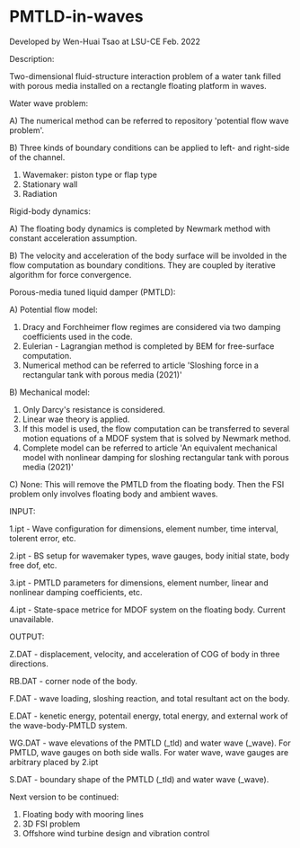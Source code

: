 # PMTLD-in-waves

Developed by Wen-Huai Tsao at LSU-CE Feb. 2022

Description:

Two-dimensional fluid-structure interaction problem of a water tank filled with porous media installed on a rectangle floating platform in waves.

Water wave problem:

A) The numerical method can be referred to repository 'potential flow wave problem'.

B) Three kinds of boundary conditions can be applied to left- and right-side of the channel.
  1. Wavemaker: piston type or flap type
  2. Stationary wall
  3. Radiation

Rigid-body dynamics:

A) The floating body dynamics is completed by Newmark method with constant acceleration assumption.

B) The velocity and acceleration of the body surface will be involded in the flow computation as boundary conditions. They are coupled by iterative algorithm for force convergence.

Porous-media tuned liquid damper (PMTLD):

A) Potential flow model:
  1. Dracy and Forchheimer flow regimes are considered via two damping coefficients used in the code.
  2. Eulerian - Lagrangian method is completed by BEM for free-surface computation.
  3. Numerical method can be referred to article 'Sloshing force in a rectangular tank with porous media (2021)'

B) Mechanical model:
  1. Only Darcy's resistance is considered.
  2. Linear wae theory is applied.
  3. If this model is used, the flow computation can be transferred to several motion equations of a MDOF system that is solved by Newmark method.
  4. Complete model can be referred to article 'An equivalent mechanical model with nonlinear damping for sloshing rectangular tank with porous media (2021)'

C) None:
  This will remove the PMTLD from the floating body. Then the FSI problem only involves floating body and ambient waves.

INPUT:

1.ipt - Wave configuration for dimensions, element number, time interval, tolerent error, etc.

2.ipt - BS setup for wavemaker types, wave gauges, body initial state, body free dof, etc.

3.ipt - PMTLD parameters for dimensions, element number, linear and nonlinear damping coefficients, etc.

4.ipt - State-space metrice for MDOF system on the floating body. Current unavailable.

OUTPUT:

Z.DAT - displacement, velocity, and acceleration of COG of body in three directions.

RB.DAT - corner node of the body.

F.DAT - wave loading, sloshing reaction, and total resultant act on the body.

E.DAT - kenetic energy, potentail energy, total energy, and external work of the wave-body-PMTLD system.

WG.DAT - wave elevations of the PMTLD (_tld) and water wave (_wave). For PMTLD, wave gauges on both side walls. For water wave, wave gauges are arbitrary placed by 2.ipt

S.DAT - boundary shape of the PMTLD (_tld) and water wave (_wave).

Next version to be continued:
  1. Floating body with mooring lines
  2. 3D FSI problem
  3. Offshore wind turbine design and vibration control

